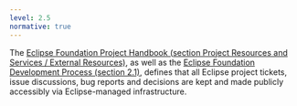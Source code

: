 ```yaml
---
level: 2.5
normative: true
---
```


The [Eclipse Foundation Project Handbook (section Project Resources and Services / External Resources)](https://www.eclipse.org/projects/handbook/#resources-external), as well as the [Eclipse Foundation Development Process (section 2.1)](https://www.eclipse.org/projects/dev_process/development_process_2018/#2_1_Open_Source_Rules_of_Engagement), defines that all Eclipse project tickets, issue discussions, bug reports and decisions are kept and made publicly accessibly via Eclipse-managed infrastructure.
